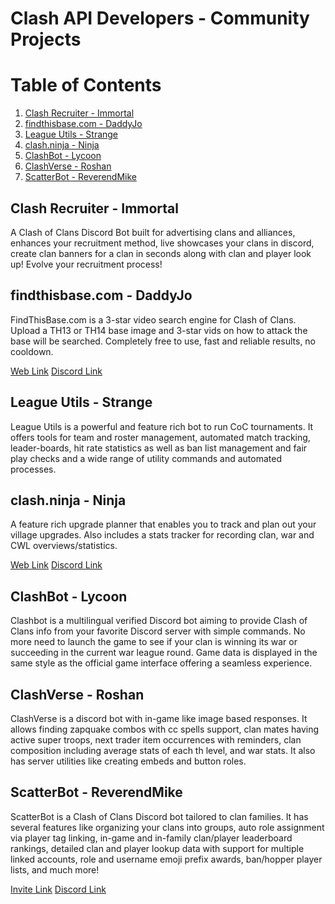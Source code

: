 # Clash API Developers - Community Projects

# Table of Contents
1. [Clash Recruiter - Immortal](#1)
2. [findthisbase.com - DaddyJo](#2)
3. [League Utils - Strange](#3)
4. [clash.ninja - Ninja](#4)
5. [ClashBot - Lycoon](#5)
6. [ClashVerse - Roshan](#6)
7. [ScatterBot - ReverendMike](#7)

## Clash Recruiter - Immortal <a name="1"></a>
A Clash of Clans Discord Bot built for advertising clans and alliances, enhances your recruitment method, live showcases your clans in discord, create clan banners for a clan in seconds along with clan and player look up! Evolve your recruitment process!

## findthisbase.com - DaddyJo <a name="2"></a>
FindThisBase.com is a 3-star video search engine for Clash of Clans. Upload a TH13 or TH14 base image and 3-star vids on how to attack the base will be searched. Completely free to use, fast and reliable results, no cooldown.

[Web Link](https://findthisbase.com/)
[Discord Link](https://discord.gg/8EV8eRY)

## League Utils - Strange <a name="3"></a>
League Utils is a powerful and feature rich bot to run CoC tournaments. It offers tools for team and roster management, automated match tracking, leader-boards, hit rate statistics as well as ban list management and fair play checks and a wide range of utility commands and automated processes.

## clash.ninja - Ninja <a name="4"></a>
A feature rich upgrade planner that enables you to track and plan out your village upgrades.  Also includes a stats tracker for recording clan, war and CWL overviews/statistics.

[Web Link](https://www.clash.ninja/)
[Discord Link](https://discord.gg/dzHTSUb)

## ClashBot - Lycoon <a name="5"></a>
Clashbot is a multilingual verified Discord bot aiming to provide Clash of Clans info from your favorite Discord server with simple commands. No more need to launch the game to see if your clan is winning its war or succeeding in the current war league round. Game data is displayed in the same style as the official game interface offering a seamless experience.

## ClashVerse - Roshan <a name="6"></a>
ClashVerse is a discord bot with in-game like image based responses. It allows finding zapquake combos with cc spells support, clan mates having active super troops, next trader item occurrences with reminders, clan composition including average stats of each th level, and war stats. It also has server utilities like creating embeds and button roles.

## ScatterBot - ReverendMike <a name="7"></a>

ScatterBot is a Clash of Clans Discord bot tailored to clan families. It has several features like organizing your clans into groups, auto role assignment via player tag linking, in-game and in-family clan/player leaderboard rankings, detailed clan and player lookup data with support for multiple linked accounts, role and username emoji prefix awards, ban/hopper player lists, and much more!

[Invite Link](https://scatterbot.net/invite)
[Discord Link](https://scatterbot.net/support)